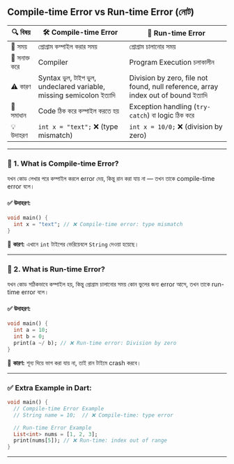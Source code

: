 

##  Compile-time Error vs Run-time Error (নোট)

| 🔍 বিষয়       | 🛠️ Compile-time Error                                               | 🚀 Run-time Error                                                                  |
| ------------- | -------------------------------------------------------------------- | ---------------------------------------------------------------------------------- |
| 📅 সময়        | প্রোগ্রাম কম্পাইল করার সময়                                           | প্রোগ্রাম চালানোর সময়                                                              |
| 📌 সনাক্ত করে | Compiler                                                             | Program Execution চলাকালীন                                                         |
| ⚠️ কারণ       | Syntax ভুল, টাইপ ভুল, undeclared variable, missing semicolon ইত্যাদি | Division by zero, file not found, null reference, array index out of bound ইত্যাদি |
| 🔧 সমাধান     | Code ঠিক করে কম্পাইল করতে হয়                                         | Exception handling (`try-catch`) বা logic ঠিক করে                                  |
| 💡 উদাহরণ     | `int x = "text";` ❌ (type mismatch)                                  | `int x = 10/0;` ❌ (division by zero)                                               |

---

### 📘 1. What is **Compile-time Error**?

যখন কোড লেখার পরে কম্পাইল করলে error দেয়, কিন্তু রান করা যায় না — তখন তাকে compile-time error বলে।

#### ✅ উদাহরণ:

```dart
void main() {
  int x = "text"; // ❌ Compile-time error: type mismatch
}
```

🧠 **কারণ:** এখানে `int` টাইপের ভেরিয়েবলে `String` দেওয়া হয়েছে।

---

### 📘 2. What is **Run-time Error**?

যখন কোড সঠিকভাবে কম্পাইল হয়, কিন্তু প্রোগ্রাম চালানোর সময় কোন ভুলের জন্য error আসে, তখন তাকে run-time error বলে।

#### ✅ উদাহরণ:

```dart
void main() {
  int a = 10;
  int b = 0;
  print(a ~/ b); // ❌ Run-time error: Division by zero
}
```

🧠 **কারণ:** শূন্য দিয়ে ভাগ করা যায় না, তাই রান টাইমে crash করবে।

---

### ✅ Extra Example in Dart:

```dart
void main() {
  // Compile-time Error Example
  // String name = 10;  // ❌ Compile-time: type error

  // Run-time Error Example
  List<int> nums = [1, 2, 3];
  print(nums[5]); // ❌ Run-time: index out of range
}
```

---

